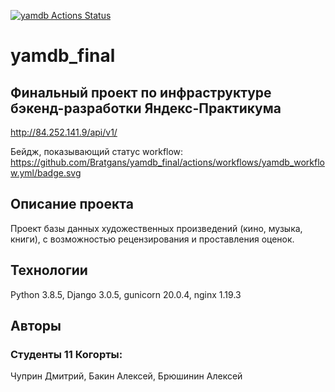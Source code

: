 [![yamdb Actions Status](https://github.com/Bratgans/yamdb_final/workflows/yamdb_workflow/badge.svg)](https://github.com/Bratgans/yamdb_final/actions)
# yamdb_final
## Финальный проект по инфраструктуре бэкенд-разработки Яндекс-Практикума
http://84.252.141.9/api/v1/

Бейдж, показывающий статус workflow:
https://github.com/Bratgans/yamdb_final/actions/workflows/yamdb_workflow.yml/badge.svg

## Описание проекта
Проект базы данных художественных произведений (кино, музыка, книги), с возможностью рецензирования и проставления оценок.

## Технологии
Python 3.8.5, Django 3.0.5, gunicorn 20.0.4, nginx 1.19.3

## Авторы
### Студенты 11 Когорты:

Чуприн Дмитрий,
Бакин Алексей,
Брюшинин Алексей
